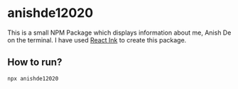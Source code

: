 # anishde12020

This is a small NPM Package which displays information about me, Anish De on the terminal. I have used [React Ink](https://github.com/vadimdemedes/ink) to create this package.

## How to run?

```bash
npx anishde12020
```
